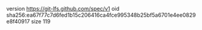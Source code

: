 version https://git-lfs.github.com/spec/v1
oid sha256:ea67f77c7d6fed1b15c206416ca4fce995348b25bf5a6701e4ee0829e8f40917
size 119
